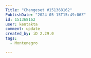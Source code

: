 ```yaml
---
Title: "Changeset #151368162"
PublishDate: "2024-05-15T15:49:06Z"
id: 151368162
user: kentakta
comment: update
created_by: iD 2.29.0
tags:
  - Montenegro

---
```

